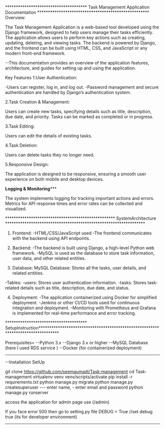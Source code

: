 ************************************** Task Management Application Documentation ****************************************************
Overview:

The Task Management Application is a web-based tool developed using the Django framework, designed to help users manage their tasks efficiently. The application allows users to perform key actions such as creating, updating, deleting, and viewing tasks. The backend is powered by Django, and the frontend can be built using HTML, CSS, and JavaScript or any modern front-end framework.

--This documentation provides an overview of the application features, architecture, and guides for setting up and using the application.

Key Features
1.User Authentication:

-Users can register, log in, and log out.
-Password management and secure authentication are handled by Django’s authentication system.

2.Task Creation & Management:

Users can create new tasks, specifying details such as title, description, due date, and priority.
Tasks can be marked as completed or in progress.

3.Task Editing:

Users can edit the details of existing tasks.

4.Task Deletion:

Users can delete tasks they no longer need.

5.Responsive Design:

The application is designed to be responsive, ensuring a smooth user experience on both mobile and desktop devices.

******Logging & Monitoring*********

The system implements logging for tracking important actions and errors.
Metrics for API response times and error rates can be collected and visualized.

*************************************************** SystemArchitecture *****************************************************************

1. Frontend:
-HTML/CSS/JavaScript used
-The frontend communicates with the backend using API endpoints.

2. Backend:
-The backend is built using Django, a high-level Python web framework.
-MySQL is used as the database to store task information, user data, and other related entities.

3. Database:
MySQL Database: Stores all the tasks, user details, and related entities.

-Tables:
 -users: Stores user authentication information.
-tasks: Stores task-related details such as title, description, due date, and status.

4. Deployment:
-The application  containerized using Docker for simplified deployment.
-Jenkins or other CI/CD tools used for continuous integration and deployment.
-Monitoring with Prometheus and Grafana is implemented for real-time performance and error tracking.

************************************** SetupInstruction*********************************************************************************

Prerequisites=
--Python 3.x
--Django 3.x or higher
--MySQL Database (here I used RDS service )
--Docker (for containerized deployment)

****************************************************************************************************************************************
--Installation SetUp

git clone https://github.com/seemaumadi/Task-management
cd Task-management
virtualenv venv
venv/scripts/activate
pip install -r requirements.txt
python manage.py migrate
python manage.py createsuperuser
--- enter name, - enter email and password
python manage.py runserver

access the application
for admin page use (/admin)

If you face error 500 then go to setting.py file DEBUG = True //set debug true (its for developer environment)

***************************************************************************************************************************************